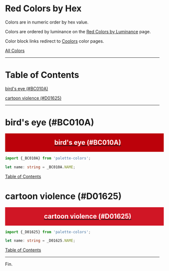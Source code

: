 <style>
  div.color-block {
    text-align: center;
  }

  .color-block {
    width: 100%;
    margin: 0;
    padding: 0.5em;
  }

  .black-pass {
    color: black;
  }

  .white-pass {
    color: white;
  }
</style>

# Red Colors by Hex

Colors are in numeric order by hex value.

Colors are ordered by luminance on the [Red Colors by Luminance](./red-colors-by-luminance.md) page.

Color block links redirect to
<a href="https://coolors.co/" target="_blank" rel="noopener noreferrer">Coolors</a> color pages.

[All Colors](./all-colors.md)

----

# Table of Contents

[bird's eye (#BC010A)](#birds-eye-bc010a)

[cartoon violence (#D01625)](#cartoon-violence-d01625)

----

# bird's eye (#BC010A)

<div class="color-block" style="background: #BC010A;">
  <a href="https://coolors.co/bc010a" target="_blank" rel="noopener noreferrer">
    <h2 class="color-block white-pass">bird's eye (#BC010A)</h2>
  </a>
</div>

````typescript
import {_BC010A} from 'palette-colors';

let name: string = _BC010A.NAME;
````

[Table of Contents](#table-of-contents)

# cartoon violence (#D01625)

<div class="color-block" style="background: #D01625;">
  <a href="https://coolors.co/d01625" target="_blank" rel="noopener noreferrer">
    <h2 class="color-block white-pass">cartoon violence (#D01625)</h2>
  </a>
</div>

````typescript
import {_D01625} from 'palette-colors';

let name: string = _D01625.NAME;
````

[Table of Contents](#table-of-contents)

----

Fin.
